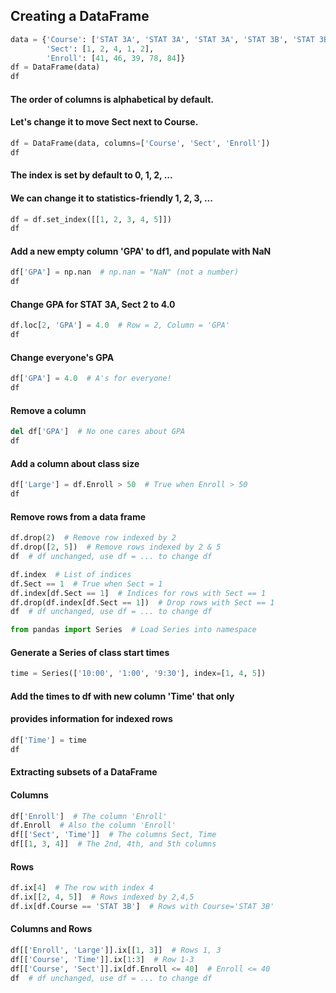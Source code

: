 ## Creating a DataFrame
```python
data = {'Course': ['STAT 3A', 'STAT 3A', 'STAT 3A', 'STAT 3B', 'STAT 3B'],
        'Sect': [1, 2, 4, 1, 2],
        'Enroll': [41, 46, 39, 78, 84]}
df = DataFrame(data)
df
```
#### The order of columns is alphabetical by default.
#### Let's change it to move Sect next to Course.
```python
df = DataFrame(data, columns=['Course', 'Sect', 'Enroll'])
df
```
#### The index is set by default to 0, 1, 2, ...
#### We can change it to statistics-friendly 1, 2, 3, ...
```python
df = df.set_index([[1, 2, 3, 4, 5]])
df
```
#### Add a new empty column 'GPA' to df1, and populate with NaN
```python
df['GPA'] = np.nan  # np.nan = "NaN" (not a number)
df
```
#### Change GPA for STAT 3A, Sect 2 to 4.0
```python
df.loc[2, 'GPA'] = 4.0  # Row = 2, Column = 'GPA'
df
```
#### Change everyone's GPA
```python
df['GPA'] = 4.0  # A's for everyone!
df
```
#### Remove a column
```python
del df['GPA']  # No one cares about GPA
df
```
#### Add a column about class size
```python
df['Large'] = df.Enroll > 50  # True when Enroll > 50
df
```
#### Remove rows from a data frame
```python
df.drop(2)  # Remove row indexed by 2
df.drop([2, 5])  # Remove rows indexed by 2 & 5
df  # df unchanged, use df = ... to change df
```
```python
df.index  # List of indices
df.Sect == 1  # True when Sect = 1
df.index[df.Sect == 1]  # Indices for rows with Sect == 1
df.drop(df.index[df.Sect == 1])  # Drop rows with Sect == 1
df  # df unchanged, use df = ... to change df
```
```python
from pandas import Series  # Load Series into namespace
```
#### Generate a Series of class start times
```python
time = Series(['10:00', '1:00', '9:30'], index=[1, 4, 5])
```
#### Add the times to df with new column 'Time' that only
#### provides information for indexed rows
```python
df['Time'] = time
df
```
#### Extracting subsets of a DataFrame
#### Columns
```python
df['Enroll']  # The column 'Enroll'
df.Enroll  # Also the column 'Enroll'
df[['Sect', 'Time']]  # The columns Sect, Time
df[[1, 3, 4]]  # The 2nd, 4th, and 5th columns
```
#### Rows
```python
df.ix[4]  # The row with index 4
df.ix[[2, 4, 5]]  # Rows indexed by 2,4,5
df.ix[df.Course == 'STAT 3B']  # Rows with Course='STAT 3B'
```
#### Columns and Rows
```python
df[['Enroll', 'Large']].ix[[1, 3]]  # Rows 1, 3
df[['Course', 'Time']].ix[1:3]  # Row 1-3
df[['Course', 'Sect']].ix[df.Enroll <= 40]  # Enroll <= 40
df  # df unchanged, use df = ... to change df
```